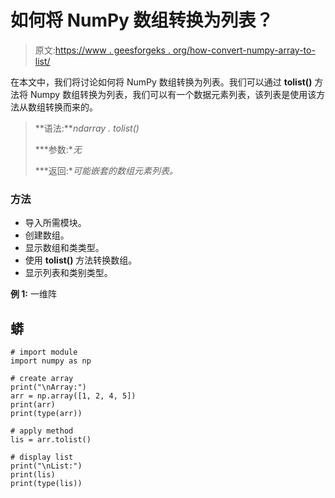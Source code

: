 # 如何将 NumPy 数组转换为列表？

> 原文:[https://www . geesforgeks . org/how-convert-numpy-array-to-list/](https://www.geeksforgeeks.org/how-to-convert-numpy-array-to-list/)

在本文中，我们将讨论如何将 NumPy 数组转换为列表。我们可以通过 **tolist()** 方法将 Numpy 数组转换为列表，我们可以有一个数据元素列表，该列表是使用该方法从数组转换而来的。

> **语法:***ndarray . tolist()*
> 
> ***参数:**无*
> 
> ***返回:**可能嵌套的数组元素列表。*

### 方法

*   导入所需模块。
*   创建数组。
*   显示数组和类类型。
*   使用 **tolist()** 方法转换数组。
*   显示列表和类别类型。

**例 1:** 一维阵

## 蟒

```
# import module
import numpy as np

# create array
print("\nArray:")
arr = np.array([1, 2, 4, 5])  
print(arr)
print(type(arr))

# apply method
lis = arr.tolist()

# display list
print("\nList:")
print(lis)
print(type(lis))
```